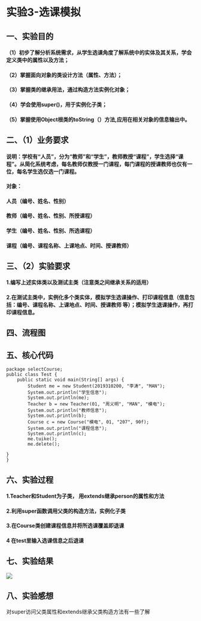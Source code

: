 # 实验3-选课模拟
## 一、实验目的
#### （1）初步了解分析系统需求，从学生选课角度了解系统中的实体及其关系，学会定义类中的属性以及方法；
#### （2）掌握面向对象的类设计方法（属性、方法）；
#### （3）掌握类的继承用法，通过构造方法实例化对象；
#### （4）学会使用super()，用于实例化子类；
#### （5）掌握使用Object根类的toString（）方法,应用在相关对象的信息输出中。
## 二、（1）业务要求
#### 说明：学校有“人员”，分为“教师”和“学生”，教师教授“课程”，学生选择“课程”。从简化系统考虑，每名教师仅教授一门课程，每门课程的授课教师也仅有一位，每名学生选仅选一门课程。
#### 对象：	
#### 人员（编号、姓名、性别）
#### 教师（编号、姓名、性别、所授课程）
#### 学生（编号、姓名、性别、所选课程）
#### 课程（编号、课程名称、上课地点、时间、授课教师）
## 三、（2）实验要求
#### 1.编写上述实体类以及测试主类（注意类之间继承关系的适用）
#### 2.在测试主类中，实例化多个类实体，模拟学生选课操作、打印课程信息（信息包括：编号、课程名称、上课地点、时间、授课教师 等）；模拟学生退课操作，再打印课程信息。
## 四、流程图

## 五、核心代码
``` 
package selectCourse;
public class Test {
    public static void main(String[] args) {
        Student me = new Student(2019310200, "李涛", "MAN");
        System.out.println("学生信息");
        System.out.println(me);
        Teacher b = new Teacher(01, "周义明", "MAN", "模电");
        System.out.println("教师信息");
        System.out.println(b);
        Course c = new Course("模电", 01, "207", 90f);
        System.out.println("课程信息");
        System.out.println(c); 
        me.tuike();
        me.delete();
   
}
}  
```
## 六、实验过程
#### 1.Teacher和Student为子类， 用extends继承person的属性和方法
#### 2.利用super函数调用父类的构造方法，实例化子类
#### 3.在Course类创建课程信息并将所选课覆盖即退课
#### 4 在test里输入选课信息之后退课
## 七、实验结果
![]("shiyan3.png")
## 八、实验感想
对super访问父类属性和extends继承父类构造方法有一些了解
